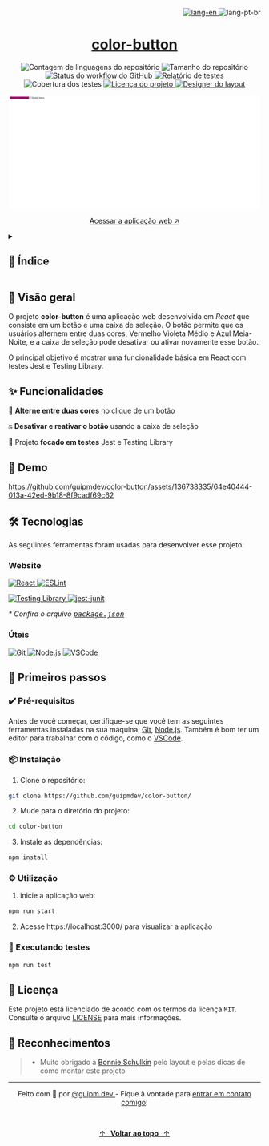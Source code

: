 <!-- ===== HEADER ===== -->
<p align="right">
  <a href="./README.md" title="Read the README in english">
    <img
      src="https://img.shields.io/badge/lang-en-red?style=flat-square&labelColor=202024"
      alt="lang-en"
    />
  </a>
  <img
    src="https://img.shields.io/badge/lang-pt--br-gray?style=flat-square&labelColor=202024"
    alt="lang-pt-br"
  />
</p>

<h1 align="center">
  <a
    href="https://guipmdev-color-button.vercel.app/"
    title="Acessar a aplicação web"
  >
    color-button
  </a>
</h1>

<p align="center">
  <img
    src="https://img.shields.io/github/languages/count/guipmdev/color-button?color=%2304D361&labelColor=202024&label=linguagens"
    alt="Contagem de linguagens do repositório"
  />
  <img
    src="https://img.shields.io/github/repo-size/guipmdev/color-button?labelColor=202024&label=tamanho do repo"
    alt="Tamanho do repositório"
  />
  <a
    href="https://github.com/guipmdev/color-button/actions/workflows/node.js.yml"
    title="Visualizar execuções do workflow do GitHub"
  >
    <img
      src="https://img.shields.io/github/actions/workflow/status/guipmdev/color-button/node.js.yml?labelColor=202024&label=Node.js CI"
      alt="Status do workflow do GitHub"
    />
  </a>
  <img
    src="https://img.shields.io/endpoint?labelColor=202024&label=testes&url=https://gist.githubusercontent.com/guipmdev/f415beafbd82e43ad177dd807ee49681/raw/color-button-junit-tests.json"
    alt="Relatório de testes"
  />
  <img
    src="https://img.shields.io/endpoint?labelColor=202024&label=cobertura&url=https://gist.githubusercontent.com/guipmdev/f415beafbd82e43ad177dd807ee49681/raw/color-button-cobertura-coverage.json"
    alt="Cobertura dos testes"
  />
  <a href="./LICENSE" title="Visualizar licença do projeto">
    <img
      src="https://img.shields.io/badge/license-MIT-brightgreen?labelColor=202024&label=licen%C3%A7a"
      alt="Licença do projeto"
    />
  </a>
  <a href="https://bonnie.dev/" title="Acessar o site da Bonnie">
    <img
      src="https://img.shields.io/badge/Layout_por-Bonnie_Schulkin-182734?labelColor=202024"
      alt="Designer do layout"
    />
  </a>
</p>

![Captura de tela da página inicial da aplicação](./src/assets/images/cover.webp)

<p align="center">
  <a href="https://guipmdev-color-button.vercel.app/"
    >Acessar a aplicação web ↗</a
  >
</p>

<details>
  <summary>
    <h2>📒 Índice</h2>
  </summary>

- [📍 Visão geral](#-visão-geral)
- [✨ Funcionalidades](#-funcionalidades)
- [🤖 Demo](#-demo)
- [🛠 Tecnologias](#-tecnologias)
  - [Website](#website)
  - [Úteis](#úteis)
- [🚀 Primeiros passos](#-primeiros-passos)
  - [✔️ Pré-requisitos](#️-pré-requisitos)
  - [📦 Instalação](#-instalação)
  - [⚙️ Utilização](#️-utilização)
  - [🧪 Executando testes](#-executando-testes)
- [📄 Licença](#-licença)
- [👏 Reconhecimentos](#-reconhecimentos)
</details>

<!-- ===== PROJECT INFOS ===== -->

## 📍 Visão geral

O projeto **color-button** é uma aplicação web desenvolvida em _React_ que consiste em um botão e uma caixa de seleção. O botão permite que os usuários alternem entre duas cores, Vermelho Violeta Médio e Azul Meia-Noite, e a caixa de seleção pode desativar ou ativar novamente esse botão.

O principal objetivo é mostrar uma funcionalidade básica em React com testes Jest e Testing Library.

## ✨ Funcionalidades

🎨 **Alterne entre duas cores** no clique de um botão

🔛 **Desativar e reativar o botão** usando a caixa de seleção

🧪 Projeto **focado em testes** Jest e Testing Library

## 🤖 Demo

https://github.com/guipmdev/color-button/assets/136738335/64e40444-013a-42ed-9b18-8f9cadf69c62

## 🛠 Tecnologias

As seguintes ferramentas foram usadas para desenvolver esse projeto:

### Website

<p>
  <a href="https://react.dev/">
    <img
      src="https://img.shields.io/badge/React-23272f?style=for-the-badge&logo=React"
      alt="React"
    />
  </a>
  <a href="https://eslint.org/">
    <img
      src="https://img.shields.io/badge/ESLint-101828?style=for-the-badge&logo=ESLint"
      alt="ESLint"
    />
  </a>
</p>

<p>
  <a href="https://testing-library.com/">
    <img
      src="https://img.shields.io/badge/Testing_Library-242526?style=for-the-badge&logo=testing-library"
      alt="Testing Library"
    />
  </a>
  <a href="https://www.npmjs.com/package/jest-junit">
    <img
      src="https://img.shields.io/badge/jest--junit-gray?style=for-the-badge"
      alt="jest-junit"
    />
  </a>
</p>

_\* Confira o arquivo [<kbd>package.json</kbd>](./package.json)_

### Úteis

<p>
  <a href="https://git-scm.com/">
    <img
      src="https://img.shields.io/badge/Git-f1f1e9?style=for-the-badge&logo=git"
      alt="Git"
    />
  </a>
  <a href="https://nodejs.org/">
    <img
      src="https://img.shields.io/badge/Node.js-233056?style=for-the-badge&logo=node.js"
      alt="Node.js"
    />
  </a>
  <a href="https://code.visualstudio.com/">
    <img
      src="https://img.shields.io/badge/VSCode-005293?style=for-the-badge&logo=visual-studio-code"
      alt="VSCode"
    />
  </a>
</p>

## 🚀 Primeiros passos

### ✔️ Pré-requisitos

Antes de você começar, certifique-se que você tem as seguintes ferramentas instaladas na sua máquina: [Git](https://git-scm.com/downloads), [Node.js](https://nodejs.org/en/download). Também é bom ter um editor para trabalhar com o código, como o [VSCode](https://code.visualstudio.com/Download).

### 📦 Instalação

1. Clone o repositório:

```sh
git clone https://github.com/guipmdev/color-button/
```

2. Mude para o diretório do projeto:

```sh
cd color-button
```

3. Instale as dependências:

```sh
npm install
```

### ⚙️ Utilização

1. inicie a aplicação web:

```sh
npm run start
```

2. Acesse https://localhost:3000/ para visualizar a aplicação

### 🧪 Executando testes

```sh
npm run test
```

## 📄 Licença

Este projeto está licenciado de acordo com os termos da licença `MIT`. Consulte o arquivo [LICENSE](./LICENSE) para mais informações.

## 👏 Reconhecimentos

> - Muito obrigado à [Bonnie Schulkin](https://bonnie.dev/) pelo layout e pelas dicas de como montar este projeto

<!-- ===== FOOTER ===== -->

---

<p align="center">
  Feito com 💙 por
  <a href="https://www.guipm.dev/"> @guipm.dev </a>
  - Fique à vontade para
  <a href="mailto:guipm.dev@gmail.com">entrar em contato comigo</a>!
</p>

<br />

<p align="center">
  <a href="#top">
    <b>↑&nbsp;&nbsp; Voltar ao topo &nbsp;&nbsp;↑</b>
  </a>
</p>
